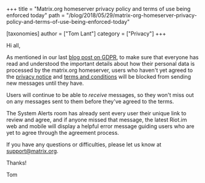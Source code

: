+++
title = "Matrix.org homeserver privacy policy and terms of use being enforced today"
path = "/blog/2018/05/29/matrix-org-homeserver-privacy-policy-and-terms-of-use-being-enforced-today"

[taxonomies]
author = ["Tom Lant"]
category = ["Privacy"]
+++

Hi all,

As mentioned in our last <a href="/blog/2018/05/25/gdpr-on-matrix-org/">blog post on GDPR</a>, to make sure that everyone has read and understood the important details about how their personal data is processed by the matrix.org homeserver, users who haven't yet agreed to the <a href="/docs/guides/privacy_notice.html">privacy notice</a> and <a href="/docs/guides/terms_and_conditions.html">terms and conditions</a> will be blocked from sending new messages until they have.

Users will continue to be able to <em>receive</em> messages, so they won't miss out on any messages sent to them before they've agreed to the terms.

The System Alerts room has already sent every user their unique link to review and agree, and if anyone missed that message, the latest Riot.im web and mobile will display a helpful error message guiding users who are yet to agree through the agreement process.

If you have any questions or difficulties, please let us know at <a href="mailto:support@matrix.org">support@matrix.org</a>.

Thanks!

Tom
